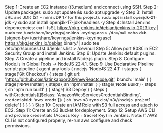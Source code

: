 Step 1: Create an EC2 instance (t3.medium) and connect using SSH.
Step 2: Update packages:
sudo apt update && sudo apt upgrade -y
Step 3: Install JRE and JDK (21 + mini JDK 17 for this project):
sudo apt install openjdk-21-jdk -y
sudo apt install openjdk-17-jdk-headless -y
Step 4: Install Jenkins dependencies:
curl -fsSL https://pkg.jenkins.io/debian/jenkins.io-2023.key | sudo tee /usr/share/keyrings/jenkins-keyring.asc > /dev/null
echo deb [signed-by=/usr/share/keyrings/jenkins-keyring.asc] https://pkg.jenkins.io/debian binary/ | sudo tee /etc/apt/sources.list.d/jenkins.list > /dev/null
Step 5: Allow port 8080 in EC2 Security Group and install Jenkins.
Step 6: Update Jenkins default plugins.
Step 7: Create a pipeline and install Node.js plugin.
Step 8: Configure Node.js in Global Tools → NodeJS 22.4.1.
Step 9: Use Declarative Pipeline script:
pipeline {
  agent any
  tools { nodejs 'NodeJS 22.4.1' }
  stages {
    stage('Git Checkout') { steps { git url: 'https://github.com/jatinkapoor009/newReactcode.git', branch: 'main' } }
    stage('NPM Install') { steps { sh 'npm install' } }
    stage('Node Build') { steps { sh 'npm run build' } }
    stage('S3 Deploy') { steps { withCredentials([[$class: 'AmazonWebServicesCredentialsBinding', credentialsId: 'aws-creds']]) { sh 'aws s3 sync dist/ s3://nodejs-project1 --delete' } } }
  }
}
Step 10: Create an IAM Role with S3 full access and attach to EC2.
Step 11: Create an S3 Bucket for deployment.
Step 12: Setup AWS CLI and provide credentials (Access Key + Secret Key) in Jenkins.
Note: If AWS CLI is not configured properly, re-run
aws configure
and check permissions.
